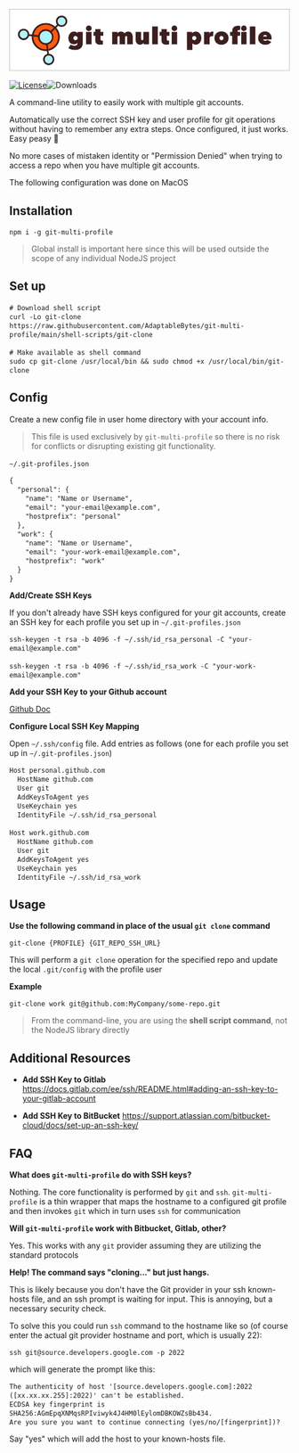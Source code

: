 <p align="center"><img src="media/logo.png" alt="git multi profile banner"></p>

  [![License](https://img.shields.io/badge/license-MIT-blue.svg?style=for-the-badge)](https://opensource.org/licenses/MIT)![Downloads](https://img.shields.io/npm/dt/git-multi-profile?style=for-the-badge&color=a8d4da)

A command-line utility to easily work with multiple git accounts.

Automatically use the correct SSH key and user profile for git operations without having to remember any extra steps. Once configured, it just works. Easy peasy 🍋

No more cases of mistaken identity or "Permission Denied" when trying to access a repo when you have multiple git accounts.

The following configuration was done on MacOS

Installation
-----------------
```shell
npm i -g git-multi-profile
```

> Global install is important here since this will be used outside the scope of any individual NodeJS project

Set up
-----------------
```shell
# Download shell script
curl -Lo git-clone https://raw.githubusercontent.com/AdaptableBytes/git-multi-profile/main/shell-scripts/git-clone

# Make available as shell command
sudo cp git-clone /usr/local/bin && sudo chmod +x /usr/local/bin/git-clone
```

Config
-----------------
Create a new config file in user home directory with your account info. 

> This file is used exclusively by `git-multi-profile` so there is no risk for conflicts or disrupting existing git functionality.

`~/.git-profiles.json`
```
{
  "personal": {
    "name": "Name or Username",
    "email": "your-email@example.com",
    "hostprefix": "personal"
  },
  "work": {
    "name": "Name or Username",
    "email": "your-work-email@example.com",
    "hostprefix": "work"
  }  
}
```

**Add/Create SSH Keys**

If you don't already have SSH keys configured for your git accounts, create an SSH key for each profile you set up in `~/.git-profiles.json`

```
ssh-keygen -t rsa -b 4096 -f ~/.ssh/id_rsa_personal -C "your-email@example.com"

ssh-keygen -t rsa -b 4096 -f ~/.ssh/id_rsa_work -C "your-work-email@example.com"
```

**Add your SSH Key to your Github account**

[Github Doc](https://docs.github.com/en/free-pro-team@latest/github/authenticating-to-github/adding-a-new-ssh-key-to-your-github-account)

**Configure Local SSH Key Mapping**

Open `~/.ssh/config` file. Add entries as follows (one for each profile you set up in `~/.git-profiles.json`)

```shell
Host personal.github.com
  HostName github.com
  User git
  AddKeysToAgent yes
  UseKeychain yes
  IdentityFile ~/.ssh/id_rsa_personal

Host work.github.com
  HostName github.com
  User git
  AddKeysToAgent yes
  UseKeychain yes
  IdentityFile ~/.ssh/id_rsa_work  
```


Usage
-------------------
**Use the following command in place of the usual `git clone` command**

```shell
git-clone {PROFILE} {GIT_REPO_SSH_URL}
```

This will perform a `git clone` operation for the specified repo and update the local `.git/config` with the profile user

**Example**
```shell
git-clone work git@github.com:MyCompany/some-repo.git
```

> From the command-line, you are using the **shell script command**, not the NodeJS library directly

Additional Resources
--------------------
- **Add SSH Key to Gitlab**
https://docs.gitlab.com/ee/ssh/README.html#adding-an-ssh-key-to-your-gitlab-account

- **Add SSH Key to BitBucket**
https://support.atlassian.com/bitbucket-cloud/docs/set-up-an-ssh-key/


 FAQ
--------------------
**What does `git-multi-profile` do with SSH keys?**

Nothing. The core functionality is performed by `git` and `ssh`. `git-multi-profile` is a thin wrapper that maps the hostname to a configured git profile and then invokes `git` which in turn uses `ssh` for communication

**Will `git-multi-profile` work with Bitbucket, Gitlab, other?**

Yes. This works with any `git` provider assuming they are utilizing the standard protocols

**Help! The command says "cloning..." but just hangs.**

This is likely because you don't have the Git provider in your ssh known-hosts file, and an ssh prompt is waiting for input. This is annoying, but a necessary security check.

To solve this you could run `ssh` command to the hostname like so (of course enter the actual git provider hostname and port, which is usually 22):
```
ssh git@source.developers.google.com -p 2022
```
which will generate the prompt like this:
```
The authenticity of host '[source.developers.google.com]:2022 ([xx.xx.xx.255]:2022)' can't be established.
ECDSA key fingerprint is SHA256:AGmEpqXNMqsRPIviwyk4J4HM0lEylomDBKOWZsBb434.
Are you sure you want to continue connecting (yes/no/[fingerprint])?
```
Say "yes" which will add the host to your known-hosts file.

